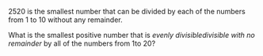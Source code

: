 <p>2520 is the smallest number that can be divided by each of the numbers from 1 to 10 without any remainder.</p>
<p>What is the smallest positive number that is <dfn class="tooltip">evenly divisible<span class="tooltiptext">divisible with no remainder</span></dfn> by all of the numbers from 1to 20?</p>